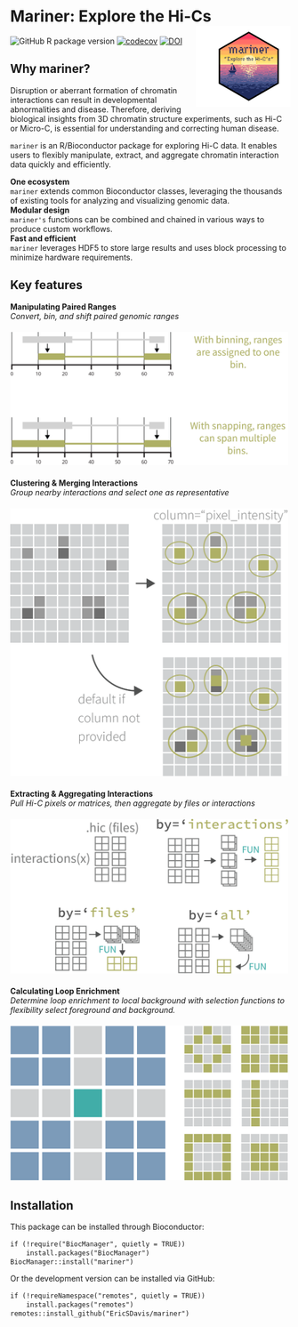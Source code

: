 # Mariner: Explore the Hi-Cs <img src="man/figures/mariner.png" id="mariner_logo" align="right" width="150px" style="padding-left:20px; background-color:white"/>

<!-- badges: start -->
![GitHub R package version](https://img.shields.io/github/r-package/v/EricSDavis/mariner?style=plastic)
[![codecov](https://codecov.io/gh/EricSDavis/mariner/branch/main/graph/badge.svg?token=4ENGMZD4FR)](https://codecov.io/gh/EricSDavis/mariner)
[![DOI](https://zenodo.org/badge/475953890.svg)](https://zenodo.org/badge/latestdoi/475953890)
<!-- badges: end -->

## Why mariner?

Disruption or aberrant formation of chromatin interactions can result in
developmental abnormalities and disease. Therefore, deriving biological
insights from 3D chromatin structure experiments, such as Hi-C or Micro-C,
is essential for understanding and correcting human disease.

`mariner` is an R/Bioconductor package for exploring Hi-C data. It enables
users to flexibly manipulate, extract, and aggregate chromatin interaction
data quickly and efficiently.

<div class = "row">
<div class = "col-md-4">
<b>One ecosystem</b><br>
<code>mariner</code> extends common Bioconductor classes, leveraging the thousands of
existing tools for analyzing and visualizing genomic data.
</div>
  
<div class = "col-md-4">
<b>Modular design</b><br>
<code>mariner's</code> functions can be combined and chained in various ways to produce
custom workflows.
</div>
  
<div class = "col-md-4">
<b>Fast and efficient</b><br>
<code>mariner</code> leverages HDF5 to store large results and uses block processing
to minimize hardware requirements.
</div>
</div>

## Key features

<div class="row">
<div class="col-md-6" style="margin-bottom:20px; max-width:500px">
<b>Manipulating Paired Ranges</b><br>
<i>Convert, bin, and shift paired genomic ranges</i>
<img src="man/figures/binningFigure2.png" style="padding-top:20px;"></img>
</div>
  
<div class="col-md-6" style="margin-bottom:20px; max-width:500px">
<b>Clustering & Merging Interactions</b><br>
<i>Group nearby interactions and select one as representative</i>
<img src="man/figures/mergingFigure.png" style="padding-top:20px;"></img>
</div>
</div>
 
<div class="row">
<div class="col-md-6" style="margin-bottom:20px; max-width:500px">
<b>Extracting & Aggregating Interactions</b><br>
<i>Pull Hi-C pixels or matrices, then aggregate by files or interactions</i>
<img src="man/figures/aggregateFigure.png" style="padding-top:20px;"></img>
</div>

<div class="col-md-6" style="margin-bottom:20px; max-width:500px">
<b>Calculating Loop Enrichment</b><br>
<i>Determine loop enrichment to local background with
selection functions to flexibility select foreground
and background.</i>
<img src="man/figures/enrichmentFigure.png" style="padding-top:20px;"></img>
</div>
</div>

## Installation

This package can be installed through Bioconductor:

```{r}
if (!require("BiocManager", quietly = TRUE))
    install.packages("BiocManager")
BiocManager::install("mariner")
```

Or the development version can be installed via GitHub:

```{r}
if (!requireNamespace("remotes", quietly = TRUE))
    install.packages("remotes")
remotes::install_github("EricSDavis/mariner")
```
